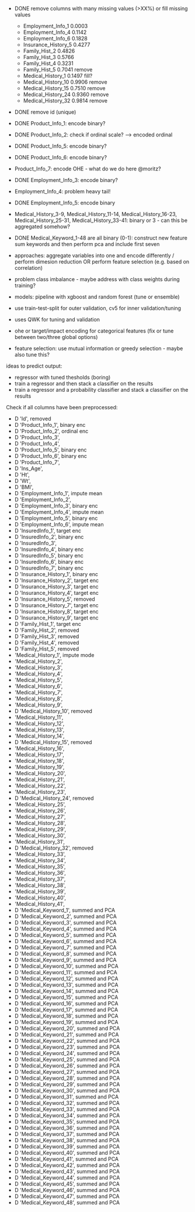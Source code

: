 - DONE remove columns with many missing values (>XX%) or fill missing values
    - Employment_Info_1      0.0003
    - Employment_Info_4      0.1142
    - Employment_Info_6      0.1828
    - Insurance_History_5    0.4277
    - Family_Hist_2          0.4826
    - Family_Hist_3          0.5766
    - Family_Hist_4          0.3231
    - Family_Hist_5          0.7041 remove
    - Medical_History_1      0.1497 fill?
    - Medical_History_10     0.9906 remove 
    - Medical_History_15     0.7510 remove
    - Medical_History_24     0.9360 remove
    - Medical_History_32     0.9814 remove

- DONE remove id (unique)
- DONE Product_Info_1: encode binary?
- DONE Product_Info_2: check if ordinal scale? --> encoded ordinal
- DONE Product_Info_5: encode binary?
- DONE Product_Info_6: encode binary?
- Product_Info_7: encode OHE - what do we do here @moritz?
- DONE Employment_Info_3: encode binary?
- Employment_Info_4: problem heavy tail!
- DONE Employment_Info_5: encode binary
- Medical_History_3-9, Medical_History_11-14, Medical_History_16-23, Medical_History_25-31, Medical_History_33-41: binary or 3 - can this be aggregated somehow?
- DONE Medical_Keyword_1-48 are all binary (0-1): construct new feature sum keywords and then perform pca and include first seven

- approaches: aggregate variables into one and encode differently / perform dimesion reduction OR perform feature selection (e.g. based on correlation)

- problem class imbalance - maybe address with class weights during training?

- models: pipeline with xgboost and random forest (tune or ensemble)
- use train-test-split for outer validation, cv5 for inner validation/tuning

- uses QWK for tuning and validation

- ohe or target/impact encoding for categorical features (fix or tune between two/three global options)

- feature selection: use mutual information or greedy selection - maybe also tune this?

ideas to predict output:
- regressor with tuned thesholds (boring)
- train a regressor and then stack a classifier on the results
- train a regressor and a probability classifier and stack a classifier on the results



Check if all columns have been preprocessed:
- D 'Id', removed
- D 'Product_Info_1', binary enc
- D 'Product_Info_2', ordinal enc
- D 'Product_Info_3',
- D 'Product_Info_4',
- D 'Product_Info_5', binary enc
- D 'Product_Info_6', binary enc
- D 'Product_Info_7',
- D 'Ins_Age',
- D 'Ht',
- D 'Wt',
- D 'BMI',
- D 'Employment_Info_1', impute mean
- D 'Employment_Info_2',
- D 'Employment_Info_3', binary enc
- D 'Employment_Info_4', impute mean
- D 'Employment_Info_5', binary enc
- D 'Employment_Info_6', impute mean
- D 'InsuredInfo_1', target enc
- D 'InsuredInfo_2', binary enc
- D 'InsuredInfo_3',
- D 'InsuredInfo_4', binary enc
- D 'InsuredInfo_5', binary enc
- D 'InsuredInfo_6', binary enc
- D 'InsuredInfo_7', binary enc
- D 'Insurance_History_1', binary enc
- D 'Insurance_History_2', target enc
- D 'Insurance_History_3', target enc
- D 'Insurance_History_4', target enc
- D 'Insurance_History_5', removed
- D 'Insurance_History_7', target enc
- D 'Insurance_History_8', target enc
- D 'Insurance_History_9', target enc
- D 'Family_Hist_1', target enc
- D 'Family_Hist_2', removed
- D 'Family_Hist_3', removed
- D 'Family_Hist_4', removed
- D 'Family_Hist_5', removed
- 'Medical_History_1', impute mode
- 'Medical_History_2',
- 'Medical_History_3',
- 'Medical_History_4',
- 'Medical_History_5',
- 'Medical_History_6',
- 'Medical_History_7',
- 'Medical_History_8',
- 'Medical_History_9',
- D 'Medical_History_10', removed
- 'Medical_History_11',
- 'Medical_History_12',
- 'Medical_History_13',
- 'Medical_History_14',
- D 'Medical_History_15', removed
- 'Medical_History_16',
- 'Medical_History_17',
- 'Medical_History_18',
- 'Medical_History_19',
- 'Medical_History_20',
- 'Medical_History_21',
- 'Medical_History_22',
- 'Medical_History_23',
- D 'Medical_History_24', removed
- 'Medical_History_25',
- 'Medical_History_26',
- 'Medical_History_27',
- 'Medical_History_28',
- 'Medical_History_29',
- 'Medical_History_30',
- 'Medical_History_31',
- D 'Medical_History_32', removed
- 'Medical_History_33',
- 'Medical_History_34',
- 'Medical_History_35',
- 'Medical_History_36',
- 'Medical_History_37',
- 'Medical_History_38',
- 'Medical_History_39',
- 'Medical_History_40',
- 'Medical_History_41',
- D 'Medical_Keyword_1', summed and PCA
- D 'Medical_Keyword_2', summed and PCA
- D 'Medical_Keyword_3', summed and PCA
- D 'Medical_Keyword_4', summed and PCA
- D 'Medical_Keyword_5', summed and PCA
- D 'Medical_Keyword_6', summed and PCA
- D 'Medical_Keyword_7', summed and PCA
- D 'Medical_Keyword_8', summed and PCA
- D 'Medical_Keyword_9', summed and PCA
- D 'Medical_Keyword_10',  summed and PCA
- D 'Medical_Keyword_11',  summed and PCA
- D 'Medical_Keyword_12',  summed and PCA
- D 'Medical_Keyword_13',  summed and PCA
- D 'Medical_Keyword_14',  summed and PCA
- D 'Medical_Keyword_15',  summed and PCA
- D 'Medical_Keyword_16',  summed and PCA
- D 'Medical_Keyword_17',  summed and PCA
- D 'Medical_Keyword_18',  summed and PCA
- D 'Medical_Keyword_19',  summed and PCA
- D 'Medical_Keyword_20',  summed and PCA
- D 'Medical_Keyword_21',  summed and PCA
- D 'Medical_Keyword_22',  summed and PCA
- D 'Medical_Keyword_23',  summed and PCA
- D 'Medical_Keyword_24',  summed and PCA
- D 'Medical_Keyword_25',  summed and PCA
- D 'Medical_Keyword_26',  summed and PCA
- D 'Medical_Keyword_27',  summed and PCA
- D 'Medical_Keyword_28',  summed and PCA
- D 'Medical_Keyword_29',  summed and PCA
- D 'Medical_Keyword_30',  summed and PCA
- D 'Medical_Keyword_31',  summed and PCA
- D 'Medical_Keyword_32',  summed and PCA
- D 'Medical_Keyword_33',  summed and PCA
- D 'Medical_Keyword_34',  summed and PCA
- D 'Medical_Keyword_35',  summed and PCA
- D 'Medical_Keyword_36',  summed and PCA
- D 'Medical_Keyword_37',  summed and PCA
- D 'Medical_Keyword_38',  summed and PCA
- D 'Medical_Keyword_39',  summed and PCA
- D 'Medical_Keyword_40',  summed and PCA
- D 'Medical_Keyword_41',  summed and PCA
- D 'Medical_Keyword_42',  summed and PCA
- D 'Medical_Keyword_43',  summed and PCA
- D 'Medical_Keyword_44',  summed and PCA
- D 'Medical_Keyword_45',  summed and PCA
- D 'Medical_Keyword_46',  summed and PCA
- D 'Medical_Keyword_47',  summed and PCA
- D 'Medical_Keyword_48',  summed and PCA
